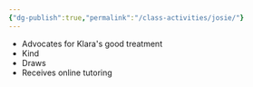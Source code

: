 ```yaml
---
{"dg-publish":true,"permalink":"/class-activities/josie/"}
---
```


- Advocates for Klara's good treatment
- Kind
- Draws
- Receives online tutoring